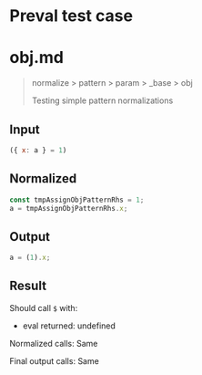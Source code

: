 # Preval test case

# obj.md

> normalize > pattern > param > _base > obj
>
> Testing simple pattern normalizations

## Input

`````js filename=intro
({ x: a } = 1)
`````

## Normalized

`````js filename=intro
const tmpAssignObjPatternRhs = 1;
a = tmpAssignObjPatternRhs.x;
`````

## Output

`````js filename=intro
a = (1).x;
`````

## Result

Should call `$` with:
 - eval returned: undefined

Normalized calls: Same

Final output calls: Same
